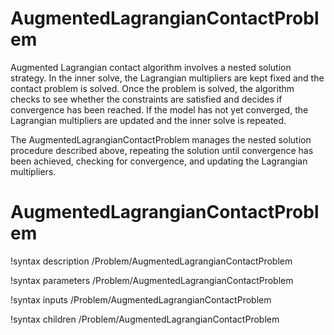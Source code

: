 # AugmentedLagrangianContactProblem

Augmented Lagrangian contact algorithm involves a nested solution strategy. In the inner solve, the Lagrangian multipliers are kept fixed and the contact problem is solved. Once the problem is solved, the algorithm checks to see whether the constraints are satisfied and decides if convergence has been reached. If the model has not yet converged, the Lagrangian multipliers are updated and the inner solve is repeated.

The AugmentedLagrangianContactProblem manages the nested solution procedure described above, repeating the solution until convergence has been achieved, checking for convergence, and updating the Lagrangian multipliers. 

# AugmentedLagrangianContactProblem
!syntax description /Problem/AugmentedLagrangianContactProblem

!syntax parameters /Problem/AugmentedLagrangianContactProblem

!syntax inputs /Problem/AugmentedLagrangianContactProblem

!syntax children /Problem/AugmentedLagrangianContactProblem
